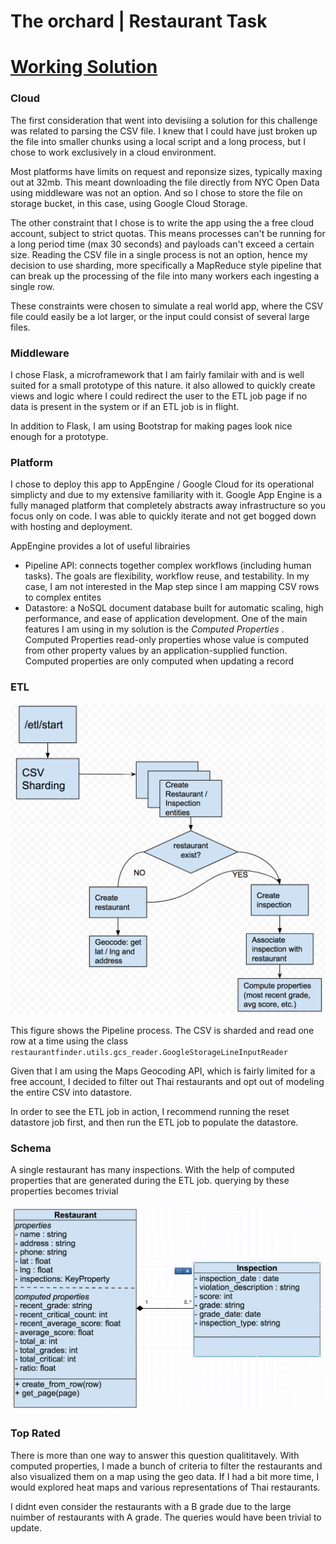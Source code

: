 # The orchard | Restaurant Task



# [Working Solution](https://orchard-restaurant-task.appspot.com/)

### Cloud

The first consideration that went into devisiing a solution for this challenge was related to parsing the CSV file.
I knew that I could have just broken up the file into smaller chunks using a local script and a long process, but I chose to work exclusively in a cloud environment.

Most platforms have limits on request and reponsize sizes, typically maxing out at 32mb. This meant downloading the file directly from NYC Open Data using middleware was not an option. And so I chose to store the file on storage bucket, in this case, using Google Cloud Storage.

The other constraint that I chose is to write the app using the a free cloud account, subject to strict quotas. This means processes can't be running for a long period time (max 30 seconds) and payloads can't exceed a certain size. Reading the CSV file in a single process is not an option, hence my decision to use sharding, more specifically a MapReduce style pipeline that can break up the processing of the file into many workers each ingesting a single row. 

These constraints were chosen to simulate a real world app, where the CSV file could easily be a lot larger, or the input could consist of several large files.



### Middleware

I chose Flask, a microframework that I am fairly familair with and is well suited for a small prototype of this nature.
it also allowed to quickly create views and logic where I could redirect the user to the ETL job page if no data is present in the system or if an ETL job is in flight.

In addition to Flask, I am using Bootstrap for making pages look nice enough for a prototype.



### Platform

I chose to deploy this app to AppEngine / Google Cloud  for its operational simplicty and due to my extensive familiarity with it. Google App Engine is a fully managed platform that completely abstracts away infrastructure so you focus only on code. I was able to quickly iterate and not get bogged down with hosting and deployment.

AppEngine provides a lot of useful librairies

* Pipeline API: connects together complex workflows (including human tasks). The goals are flexibility,
  workflow reuse, and testability. In my case, I am not interested in the Map step since I am mapping CSV rows to complex entites
* Datastore: a NoSQL document database built for automatic scaling, high performance, and ease of application development. One of the main features I am using in my solution is the _Computed Properties_ .
  Computed Properties read-only properties whose value is computed from other property values by an application-supplied function. Computed properties are only computed when updating a record





### ETL

![ETL](ETL.png)



This figure shows the Pipeline process. The CSV is sharded and read one row at a time using the class `restaurantfinder.utils.gcs_reader.GoogleStorageLineInputReader`

Given that I am using the Maps Geocoding API, which is fairly limited for a free account, I decided to filter out Thai restaurants and opt out of modeling the entire CSV into datastore.

In order to see the ETL job in action, I recommend running the reset datastore job first, and then run the ETL job to populate the datastore.



### Schema

A single restaurant has many inspections. With the help of computed properties that are generated during the ETL job. querying by these properties becomes trivial

![schema](schema.png)





### Top Rated

There is more than one way to answer this question qualititavely.
With computed properties, I made a bunch of criteria to filter the restaurants and also visualized them on a map using the geo data. If I had a bit more time, I would explored heat maps and various representations of Thai restaurants.

I didnt even consider the restaurants with a B grade due to the large nuimber of restaurants with A grade.
The queries would have been trivial to update.